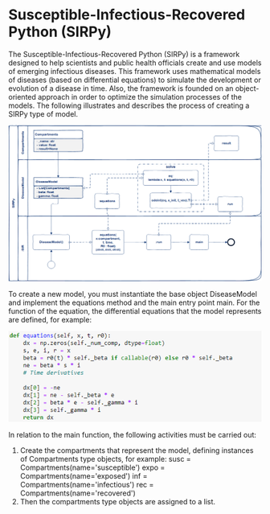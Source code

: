 Susceptible-Infectious-Recovered Python (SIRPy)
==============================================
The Susceptible-Infectious-Recovered Python (SIRPy) is a framework 
designed to help scientists and public health officials create and 
use models of emerging infectious diseases. This framework uses 
mathematical models of diseases (based on differential equations) 
to simulate the development or evolution of a disease in time. 
Also, the framework is founded on an object-oriented approach in 
order to optimize the simulation processes of the models. 
The following illustrates and describes the process of creating a 
SIRPy type of model.


![](./media/BPM_SIRPy.png)

To create a new model, you must instantiate the base object 
DiseaseModel and implement the equations method and the main 
entry point main. For the function of the equation, the differential 
equations that the model represents are defined, for example:

![](./media/equations.png)

In relation to the main function, the following activities must be carried out:
1.	Create the compartments that represent the model, defining instances of Compartments type objects, for example:
        susc = Compartments(name='susceptible')
        expo = Compartments(name='exposed')
        inf = Compartments(name='infectious')
        rec = Compartments(name='recovered')
2.	Then the compartments type objects are assigned to a list.

